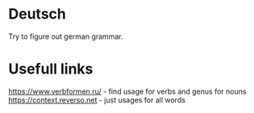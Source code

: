 # Deutsch
Try to figure out german grammar.

# Usefull links
https://www.verbformen.ru/ - find usage for verbs and genus for nouns
https://context.reverso.net - just usages for all words
